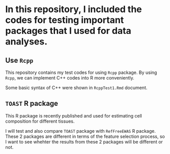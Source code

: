 # In this repository, I included the codes for testing important packages that I used for data analyses.

## Use `Rcpp`

This repository contains my test codes for using `Rcpp` package. By using `Rcpp`, we can implement C++ codes into R more conveniently. 

Some basic syntax of C++ were shown in `RcppTest1.Rmd` document.

## `TOAST` R package

This R package is recently published and used for estimating cell composition for different tissues. 

I will test and also compare `TOAST` package with `RefFreeEWAS` R package. These 2 packages are different in terms of the feature selection process, so I want to see whehter the results from these 2 packages will be different or not.